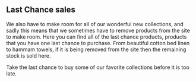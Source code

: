 ## Last Chance sales 

We also have to make room for all of our wonderful new collections, and sadly this means that we sometimes have to remove products from the site to make room. Here you can find all of the last chance products, products that you have one last chance to purchase. From beautiful cotton bed linen to hammam towels, if it is being removed from the site then the remaining stock is sold here.

Take the last chance to buy some of our favorite collections before it is too late.
